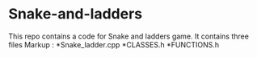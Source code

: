 # Snake-and-ladders
This repo contains a code for Snake and ladders game.
It contains three files
Markup :  *Snake_ladder.cpp
          *CLASSES.h
          *FUNCTIONS.h
